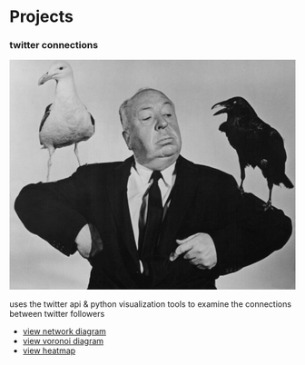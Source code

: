 # Projects

### twitter connections

![twitter connections](/images/hitchcock_birds.jpg)

uses the twitter api & python visualization tools to examine the
connections between twitter followers

* [view network diagram][1]
* [view voronoi diagram][2]
* [view heatmap][3]

[1]: /twitter/Aphorikles/network.html
[2]: /twitter/Aphorikles/voronoi.html
[3]: /twitter/Aphorikles/heatmap.html
